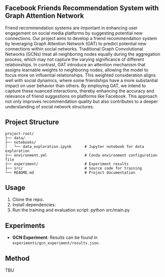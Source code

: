 ## Facebook Friends Recommendation System with Graph Attention Network

Friend recommendation systems are important in enhancing user engagement on social media platforms by suggesting potential new connections. Our project aims to develop a friend recommendation system by leveraging Graph Attention Network (GAT) to predict potential new connections within social networks. Traditional Graph Convolutional Networks (GCNs) treat all neighboring nodes equally during the aggregation process, which may not capture the varying significance of different relationships. In contrast, GAT introduce an attention mechanism that assigns learnable weights to neighboring nodes, allowing the model to focus more on influential relationships. This weighted consideration aligns well with social dynamics, where some friendships have a more substantial impact on user behavior than others. By employing GAT, we intend to capture these nuanced interactions, thereby enhancing the accuracy and relevance of friend suggestions on platforms like Facebook. This approach not only improves recommendation quality but also contributes to a deeper understanding of social network structures.

## Project Structure

```plaintext
project-root/
├── data/                           
├── notebooks/
│   └── data_exploration.ipynb      # Jupyter notebook for data exploration
├── environment.yml                 # Conda environment configuration file
├── experiment/                     # Experiment results
├── src/                            # Source code for training
└── README.md                       # Project documentation
```

## Usage
1. Clone the repo.
2. Install dependencies:
3. Run the training and evaluation script:
    python src/main.py

## Experiments
- **GCN Experiment**: Results can be found in `experiments/gcn_experiment/results.json`.

## Method
TBU
